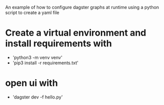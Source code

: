 An example of how to configure dagster graphs at runtime using a python script to create a yaml file

# Create a virtual environment and install requirements with

- 'python3 -m venv venv'
- 'pip3 install -r requirements.txt'

# open ui with

- 'dagster dev -f hello.py'
